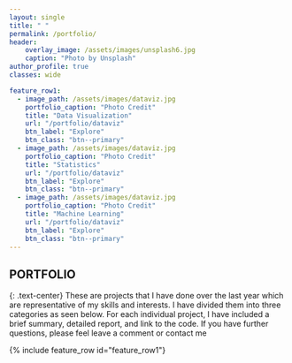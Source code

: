 ```yaml
---
layout: single
title: " "
permalink: /portfolio/
header:
    overlay_image: /assets/images/unsplash6.jpg
    caption: "Photo by Unsplash"
author_profile: true
classes: wide

feature_row1:
  - image_path: /assets/images/dataviz.jpg
    portfolio_caption: "Photo Credit"
    title: "Data Visualization"
    url: "/portfolio/dataviz"
    btn_label: "Explore"
    btn_class: "btn--primary"
  - image_path: /assets/images/dataviz.jpg
    portfolio_caption: "Photo Credit"
    title: "Statistics"
    url: "/portfolio/dataviz"
    btn_label: "Explore"
    btn_class: "btn--primary"
  - image_path: /assets/images/dataviz.jpg
    portfolio_caption: "Photo Credit"
    title: "Machine Learning"
    url: "/portfolio/dataviz"
    btn_label: "Explore"
    btn_class: "btn--primary"  
---
```


## PORTFOLIO 
{: .text-center}
These are projects that I have done over the last year which are representative of my skills and interests. I have divided them into three categories as seen below. For each individual project, I have included a brief summary, detailed report, and  link to the code. If you have further questions, please feel leave a comment or contact me

{% include feature_row id="feature_row1"}


